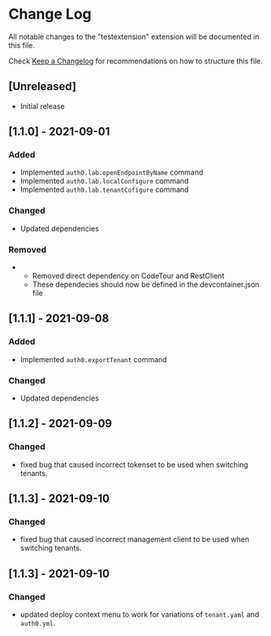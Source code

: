 # Change Log

All notable changes to the "testextension" extension will be documented in this file.

Check [Keep a Changelog](http://keepachangelog.com/) for recommendations on how to structure this file.

## [Unreleased]

- Initial release

## [1.1.0] - 2021-09-01
### Added
- Implemented `auth0.lab.openEndpointByName` command
- Implemented `auth0.lab.localConfigure` command
- Implemented `auth0.lab.tenantCofigure` command

### Changed
- Updated dependencies
### Removed
- - Removed direct dependency on CodeTour and RestClient
  - These dependecies should now be defined in the devcontainer.json file

## [1.1.1] - 2021-09-08
### Added
- Implemented `auth0.exportTenant` command


### Changed
- Updated dependencies

## [1.1.2] - 2021-09-09
### Changed
- fixed bug that caused incorrect tokenset to be used when switching tenants.

## [1.1.3] - 2021-09-10
### Changed
- fixed bug that caused incorrect management client to be used when switching tenants.

## [1.1.3] - 2021-09-10
### Changed
- updated deploy context menu to work for variations of `tenant.yaml` and `auth0.yml`.